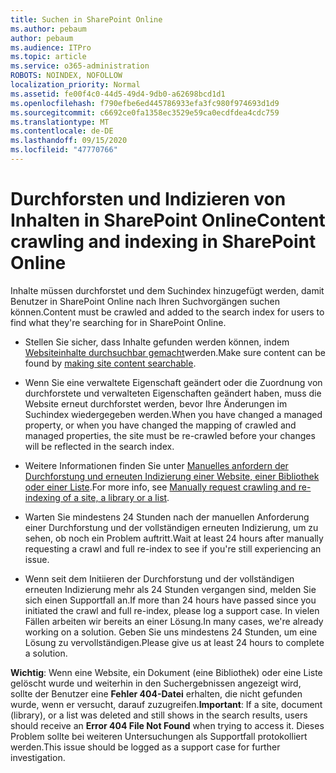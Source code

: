 ```yaml
---
title: Suchen in SharePoint Online
ms.author: pebaum
author: pebaum
ms.audience: ITPro
ms.topic: article
ms.service: o365-administration
ROBOTS: NOINDEX, NOFOLLOW
localization_priority: Normal
ms.assetid: fe00f4c0-44d5-49d4-9db0-a62698bcd1d1
ms.openlocfilehash: f790efbe6ed445786933efa3fc980f974693d1d9
ms.sourcegitcommit: c6692ce0fa1358ec3529e59ca0ecdfdea4cdc759
ms.translationtype: MT
ms.contentlocale: de-DE
ms.lasthandoff: 09/15/2020
ms.locfileid: "47770766"
---
```

# <a name="content-crawling-and-indexing-in-sharepoint-online"></a><span data-ttu-id="9b71b-102">Durchforsten und Indizieren von Inhalten in SharePoint Online</span><span class="sxs-lookup"><span data-stu-id="9b71b-102">Content crawling and indexing in SharePoint Online</span></span>

<span data-ttu-id="9b71b-103">Inhalte müssen durchforstet und dem Suchindex hinzugefügt werden, damit Benutzer in SharePoint Online nach Ihren Suchvorgängen suchen können.</span><span class="sxs-lookup"><span data-stu-id="9b71b-103">Content must be crawled and added to the search index for users to find what they're searching for in SharePoint Online.</span></span>

- <span data-ttu-id="9b71b-104">Stellen Sie sicher, dass Inhalte gefunden werden können, indem [Websiteinhalte durchsuchbar gemacht](https://docs.microsoft.com/sharepoint/make-site-content-searchable)werden.</span><span class="sxs-lookup"><span data-stu-id="9b71b-104">Make sure content can be found by [making site content searchable](https://docs.microsoft.com/sharepoint/make-site-content-searchable).</span></span>

- <span data-ttu-id="9b71b-105">Wenn Sie eine verwaltete Eigenschaft geändert oder die Zuordnung von durchforstete und verwalteten Eigenschaften geändert haben, muss die Website erneut durchforstet werden, bevor Ihre Änderungen im Suchindex wiedergegeben werden.</span><span class="sxs-lookup"><span data-stu-id="9b71b-105">When you have changed a managed property, or when you have changed the mapping of crawled and managed properties, the site must be re-crawled before your changes will be reflected in the search index.</span></span>

- <span data-ttu-id="9b71b-106">Weitere Informationen finden Sie unter [Manuelles anfordern der Durchforstung und erneuten Indizierung einer Website, einer Bibliothek oder einer Liste](https://docs.microsoft.com/sharepoint/crawl-site-content).</span><span class="sxs-lookup"><span data-stu-id="9b71b-106">For more info, see [Manually request crawling and re-indexing of a site, a library or a list](https://docs.microsoft.com/sharepoint/crawl-site-content).</span></span>

- <span data-ttu-id="9b71b-107">Warten Sie mindestens 24 Stunden nach der manuellen Anforderung einer Durchforstung und der vollständigen erneuten Indizierung, um zu sehen, ob noch ein Problem auftritt.</span><span class="sxs-lookup"><span data-stu-id="9b71b-107">Wait at least 24 hours after manually requesting a crawl and full re-index to see if you're still experiencing an issue.</span></span>

- <span data-ttu-id="9b71b-108">Wenn seit dem Initiieren der Durchforstung und der vollständigen erneuten Indizierung mehr als 24 Stunden vergangen sind, melden Sie sich einen Supportfall an.</span><span class="sxs-lookup"><span data-stu-id="9b71b-108">If more than 24 hours have passed since you initiated the crawl and full re-index, please log a support case.</span></span> <span data-ttu-id="9b71b-109">In vielen Fällen arbeiten wir bereits an einer Lösung.</span><span class="sxs-lookup"><span data-stu-id="9b71b-109">In many cases, we're already working on a solution.</span></span> <span data-ttu-id="9b71b-110">Geben Sie uns mindestens 24 Stunden, um eine Lösung zu vervollständigen.</span><span class="sxs-lookup"><span data-stu-id="9b71b-110">Please give us at least 24 hours to complete a solution.</span></span>

<span data-ttu-id="9b71b-111">**Wichtig**: Wenn eine Website, ein Dokument (eine Bibliothek) oder eine Liste gelöscht wurde und weiterhin in den Suchergebnissen angezeigt wird, sollte der Benutzer eine **Fehler 404-Datei** erhalten, die nicht gefunden wurde, wenn er versucht, darauf zuzugreifen.</span><span class="sxs-lookup"><span data-stu-id="9b71b-111">**Important**: If a site, document (library), or a list was deleted and still shows in the search results, users should receive an **Error 404 File Not Found** when trying to access it.</span></span> <span data-ttu-id="9b71b-112">Dieses Problem sollte bei weiteren Untersuchungen als Supportfall protokolliert werden.</span><span class="sxs-lookup"><span data-stu-id="9b71b-112">This issue should be logged as a support case for further investigation.</span></span>



